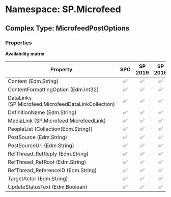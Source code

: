 # Namespace: SP.Microfeed

## Complex Type: MicrofeedPostOptions

### Properties

**Availability matrix**

Property | SPO | SP 2019 | SP 2016 | SP 2013
----------|:---:|:-------:|:-------:|:-------
Content (Edm.String) | ✅ | ✅ | ✅ | ✅
ContentFormattingOption (Edm.Int32) | ✅ | ✅ | ✅ | ✅
DataLinks (SP.Microfeed.MicrofeedDataLinkCollection) | ✅ | ✅ | ✅ | ✅
DefinitionName (Edm.String) | ✅ | ✅ | ✅ | ✅
MediaLink (SP.Microfeed.MicrofeedLink) | ✅ | ✅ | ✅ | ✅
PeopleList (Collection(Edm.String)) | ✅ | ✅ | ✅ | ✅
PostSource (Edm.String) | ✅ | ✅ | ✅ | ✅
PostSourceUri (Edm.String) | ✅ | ✅ | ✅ | ✅
RefThread_RefReply (Edm.String) | ✅ | ✅ | ✅ | ✅
RefThread_RefRoot (Edm.String) | ✅ | ✅ | ✅ | ✅
RefThread_ReferenceID (Edm.String) | ✅ | ✅ | ✅ | ✅
TargetActor (Edm.String) | ✅ | ✅ | ✅ | ✅
UpdateStatusText (Edm.Boolean) | ✅ | ✅ | ✅ | ✅
